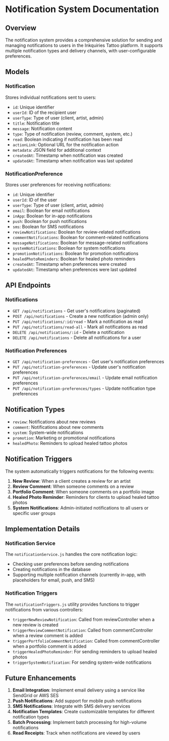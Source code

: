 # Notification System Documentation

## Overview

The notification system provides a comprehensive solution for sending and managing notifications to users in the Inkquiries Tattoo platform. It supports multiple notification types and delivery channels, with user-configurable preferences.

## Models

### Notification

Stores individual notifications sent to users:

- `id`: Unique identifier
- `userId`: ID of the recipient user
- `userType`: Type of user (client, artist, admin)
- `title`: Notification title
- `message`: Notification content
- `type`: Type of notification (review, comment, system, etc.)
- `read`: Boolean indicating if notification has been read
- `actionLink`: Optional URL for the notification action
- `metadata`: JSON field for additional context
- `createdAt`: Timestamp when notification was created
- `updatedAt`: Timestamp when notification was last updated

### NotificationPreference

Stores user preferences for receiving notifications:

- `id`: Unique identifier
- `userId`: ID of the user
- `userType`: Type of user (client, artist, admin)
- `email`: Boolean for email notifications
- `inApp`: Boolean for in-app notifications
- `push`: Boolean for push notifications
- `sms`: Boolean for SMS notifications
- `reviewNotifications`: Boolean for review-related notifications
- `commentNotifications`: Boolean for comment-related notifications
- `messageNotifications`: Boolean for message-related notifications
- `systemNotifications`: Boolean for system notifications
- `promotionNotifications`: Boolean for promotion notifications
- `healedPhotoReminders`: Boolean for healed photo reminders
- `createdAt`: Timestamp when preferences were created
- `updatedAt`: Timestamp when preferences were last updated

## API Endpoints

### Notifications

- `GET /api/notifications` - Get user's notifications (paginated)
- `POST /api/notifications` - Create a new notification (admin only)
- `PUT /api/notifications/:id/read` - Mark a notification as read
- `PUT /api/notifications/read-all` - Mark all notifications as read
- `DELETE /api/notifications/:id` - Delete a notification
- `DELETE /api/notifications` - Delete all notifications for a user

### Notification Preferences

- `GET /api/notification-preferences` - Get user's notification preferences
- `PUT /api/notification-preferences` - Update user's notification preferences
- `PUT /api/notification-preferences/email` - Update email notification preferences
- `PUT /api/notification-preferences/types` - Update notification type preferences

## Notification Types

- `review`: Notifications about new reviews
- `comment`: Notifications about new comments
- `system`: System-wide notifications
- `promotion`: Marketing or promotional notifications
- `healedPhoto`: Reminders to upload healed tattoo photos

## Notification Triggers

The system automatically triggers notifications for the following events:

1. **New Review**: When a client creates a review for an artist
2. **Review Comment**: When someone comments on a review
3. **Portfolio Comment**: When someone comments on a portfolio image
4. **Healed Photo Reminder**: Reminders for clients to upload healed tattoo photos
5. **System Notifications**: Admin-initiated notifications to all users or specific user groups

## Implementation Details

### Notification Service

The `notificationService.js` handles the core notification logic:

- Checking user preferences before sending notifications
- Creating notifications in the database
- Supporting multiple notification channels (currently in-app, with placeholders for email, push, and SMS)

### Notification Triggers

The `notificationTriggers.js` utility provides functions to trigger notifications from various controllers:

- `triggerNewReviewNotification`: Called from reviewController when a new review is created
- `triggerReviewCommentNotification`: Called from commentController when a review comment is added
- `triggerPortfolioCommentNotification`: Called from commentController when a portfolio comment is added
- `triggerHealedPhotoReminder`: For sending reminders to upload healed photos
- `triggerSystemNotification`: For sending system-wide notifications

## Future Enhancements

1. **Email Integration**: Implement email delivery using a service like SendGrid or AWS SES
2. **Push Notifications**: Add support for mobile push notifications
3. **SMS Notifications**: Integrate with SMS delivery services
4. **Notification Templates**: Create customizable templates for different notification types
5. **Batch Processing**: Implement batch processing for high-volume notifications
6. **Read Receipts**: Track when notifications are viewed by users